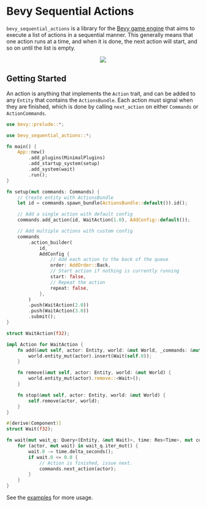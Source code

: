 # Bevy Sequential Actions

`bevy_sequential_actions` is a library for the [Bevy game engine](https://bevyengine.org/ "bevy game engine") that aims to execute a list of actions in a sequential manner. This generally means that one action runs at a time, and when it is done, the next action will start, and so on until the list is empty.

<p align="center">
  <img src="https://user-images.githubusercontent.com/19198785/165729467-3616bb01-ac05-4123-a9cf-8c57836d78f3.gif">
</p>

## Getting Started

An action is anything that implements the `Action` trait, and can be added to any `Entity` that contains the `ActionsBundle`. Each action must signal when they are finished, which is done by calling `next_action` on either `Commands` or `ActionCommands`.

```rust
use bevy::prelude::*;

use bevy_sequential_actions::*;

fn main() {
    App::new()
        .add_plugins(MinimalPlugins)
        .add_startup_system(setup)
        .add_system(wait)
        .run();
}

fn setup(mut commands: Commands) {
    // Create entity with ActionsBundle
    let id = commands.spawn_bundle(ActionsBundle::default()).id();

    // Add a single action with default config
    commands.add_action(id, WaitAction(1.0), AddConfig::default());

    // Add multiple actions with custom config
    commands
        .action_builder(
            id,
            AddConfig {
                // Add each action to the back of the queue
                order: AddOrder::Back,
                // Start action if nothing is currently running
                start: false,
                // Repeat the action         
                repeat: false,
            },
        )
        .push(WaitAction(2.0))
        .push(WaitAction(3.0))
        .submit();
}

struct WaitAction(f32);

impl Action for WaitAction {
    fn add(&mut self, actor: Entity, world: &mut World, _commands: &mut ActionCommands) {
        world.entity_mut(actor).insert(Wait(self.0));
    }

    fn remove(&mut self, actor: Entity, world: &mut World) {
        world.entity_mut(actor).remove::<Wait>();
    }

    fn stop(&mut self, actor: Entity, world: &mut World) {
        self.remove(actor, world);
    }
}

#[derive(Component)]
struct Wait(f32);

fn wait(mut wait_q: Query<(Entity, &mut Wait)>, time: Res<Time>, mut commands: Commands) {
    for (actor, mut wait) in wait_q.iter_mut() {
        wait.0 -= time.delta_seconds();
        if wait.0 <= 0.0 {
            // Action is finished, issue next.
            commands.next_action(actor);
        }
    }
}
```

See the [examples](examples/) for more usage.